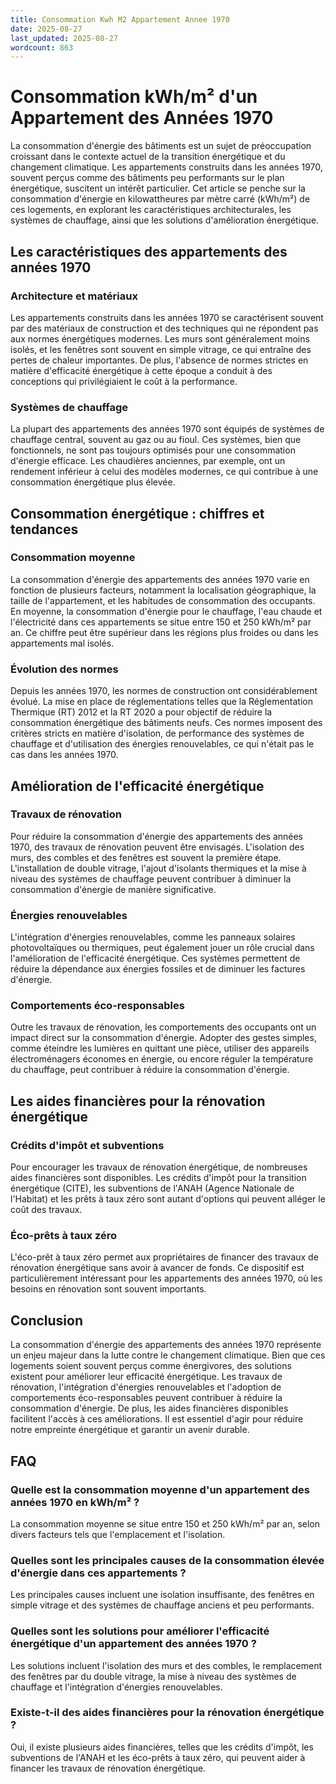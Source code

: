 ```yaml
---
title: Consommation Kwh M2 Appartement Annee 1970
date: 2025-08-27
last_updated: 2025-08-27
wordcount: 863
---
```


# Consommation kWh/m² d'un Appartement des Années 1970

La consommation d'énergie des bâtiments est un sujet de préoccupation croissant dans le contexte actuel de la transition énergétique et du changement climatique. Les appartements construits dans les années 1970, souvent perçus comme des bâtiments peu performants sur le plan énergétique, suscitent un intérêt particulier. Cet article se penche sur la consommation d'énergie en kilowattheures par mètre carré (kWh/m²) de ces logements, en explorant les caractéristiques architecturales, les systèmes de chauffage, ainsi que les solutions d'amélioration énergétique.

## Les caractéristiques des appartements des années 1970

### Architecture et matériaux

Les appartements construits dans les années 1970 se caractérisent souvent par des matériaux de construction et des techniques qui ne répondent pas aux normes énergétiques modernes. Les murs sont généralement moins isolés, et les fenêtres sont souvent en simple vitrage, ce qui entraîne des pertes de chaleur importantes. De plus, l'absence de normes strictes en matière d'efficacité énergétique à cette époque a conduit à des conceptions qui privilégiaient le coût à la performance.

### Systèmes de chauffage

La plupart des appartements des années 1970 sont équipés de systèmes de chauffage central, souvent au gaz ou au fioul. Ces systèmes, bien que fonctionnels, ne sont pas toujours optimisés pour une consommation d'énergie efficace. Les chaudières anciennes, par exemple, ont un rendement inférieur à celui des modèles modernes, ce qui contribue à une consommation énergétique plus élevée.

## Consommation énergétique : chiffres et tendances

### Consommation moyenne

La consommation d'énergie des appartements des années 1970 varie en fonction de plusieurs facteurs, notamment la localisation géographique, la taille de l'appartement, et les habitudes de consommation des occupants. En moyenne, la consommation d'énergie pour le chauffage, l'eau chaude et l'électricité dans ces appartements se situe entre 150 et 250 kWh/m² par an. Ce chiffre peut être supérieur dans les régions plus froides ou dans les appartements mal isolés.

### Évolution des normes

Depuis les années 1970, les normes de construction ont considérablement évolué. La mise en place de réglementations telles que la Réglementation Thermique (RT) 2012 et la RT 2020 a pour objectif de réduire la consommation énergétique des bâtiments neufs. Ces normes imposent des critères stricts en matière d'isolation, de performance des systèmes de chauffage et d'utilisation des énergies renouvelables, ce qui n'était pas le cas dans les années 1970.

## Amélioration de l'efficacité énergétique

### Travaux de rénovation

Pour réduire la consommation d'énergie des appartements des années 1970, des travaux de rénovation peuvent être envisagés. L'isolation des murs, des combles et des fenêtres est souvent la première étape. L'installation de double vitrage, l'ajout d'isolants thermiques et la mise à niveau des systèmes de chauffage peuvent contribuer à diminuer la consommation d'énergie de manière significative.

### Énergies renouvelables

L'intégration d'énergies renouvelables, comme les panneaux solaires photovoltaïques ou thermiques, peut également jouer un rôle crucial dans l'amélioration de l'efficacité énergétique. Ces systèmes permettent de réduire la dépendance aux énergies fossiles et de diminuer les factures d'énergie.

### Comportements éco-responsables

Outre les travaux de rénovation, les comportements des occupants ont un impact direct sur la consommation d'énergie. Adopter des gestes simples, comme éteindre les lumières en quittant une pièce, utiliser des appareils électroménagers économes en énergie, ou encore réguler la température du chauffage, peut contribuer à réduire la consommation d'énergie.

## Les aides financières pour la rénovation énergétique

### Crédits d'impôt et subventions

Pour encourager les travaux de rénovation énergétique, de nombreuses aides financières sont disponibles. Les crédits d'impôt pour la transition énergétique (CITE), les subventions de l'ANAH (Agence Nationale de l'Habitat) et les prêts à taux zéro sont autant d'options qui peuvent alléger le coût des travaux.

### Éco-prêts à taux zéro

L'éco-prêt à taux zéro permet aux propriétaires de financer des travaux de rénovation énergétique sans avoir à avancer de fonds. Ce dispositif est particulièrement intéressant pour les appartements des années 1970, où les besoins en rénovation sont souvent importants.

## Conclusion

La consommation d'énergie des appartements des années 1970 représente un enjeu majeur dans la lutte contre le changement climatique. Bien que ces logements soient souvent perçus comme énergivores, des solutions existent pour améliorer leur efficacité énergétique. Les travaux de rénovation, l'intégration d'énergies renouvelables et l'adoption de comportements éco-responsables peuvent contribuer à réduire la consommation d'énergie. De plus, les aides financières disponibles facilitent l'accès à ces améliorations. Il est essentiel d'agir pour réduire notre empreinte énergétique et garantir un avenir durable.

## FAQ

### Quelle est la consommation moyenne d'un appartement des années 1970 en kWh/m² ?

La consommation moyenne se situe entre 150 et 250 kWh/m² par an, selon divers facteurs tels que l'emplacement et l'isolation.

### Quelles sont les principales causes de la consommation élevée d'énergie dans ces appartements ?

Les principales causes incluent une isolation insuffisante, des fenêtres en simple vitrage et des systèmes de chauffage anciens et peu performants.

### Quelles sont les solutions pour améliorer l'efficacité énergétique d'un appartement des années 1970 ?

Les solutions incluent l'isolation des murs et des combles, le remplacement des fenêtres par du double vitrage, la mise à niveau des systèmes de chauffage et l'intégration d'énergies renouvelables.

### Existe-t-il des aides financières pour la rénovation énergétique ?

Oui, il existe plusieurs aides financières, telles que les crédits d'impôt, les subventions de l'ANAH et les éco-prêts à taux zéro, qui peuvent aider à financer les travaux de rénovation énergétique.